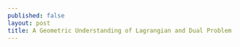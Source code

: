 ```yaml
---
published: false
layout: post
title: A Geometric Understanding of Lagrangian and Dual Problem
---
```



